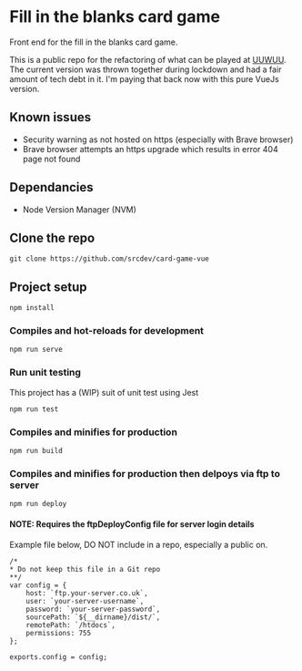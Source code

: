 # Fill in the blanks card game
Front end for the fill in the blanks card game.

This is a public repo for the refactoring of what can be played at [UUWUU](http://uuwuu.co.uk).
The current version was thrown together during lockdown and had a fair amount of tech debt in it. I'm paying that back now with this pure VueJs version.

## Known issues
* Security warning as not hosted on https (especially with Brave browser)
* Brave browser attempts an https upgrade which results in error 404 page not found

## Dependancies
* Node Version Manager (NVM)

## Clone the repo
```
git clone https://github.com/srcdev/card-game-vue
```

## Project setup
```
npm install
```

### Compiles and hot-reloads for development
```
npm run serve
```

### Run unit testing
This project has a (WIP) suit of unit test using Jest
```
npm run test
```

### Compiles and minifies for production
```
npm run build
```
### Compiles and minifies for production then delpoys via ftp to server
```
npm run deploy
```
#### NOTE: Requires the ftpDeployConfig file for server login details
Example file below, DO NOT include in a repo, especially a public on.
```
/*
* Do not keep this file in a Git repo
**/
var config = {
    host: `ftp.your-server.co.uk`,
    user: `your-server-username`,
    password: `your-server-password`,
    sourcePath: `${__dirname}/dist/`,
    remotePath: `/htdocs`,
    permissions: 755
};

exports.config = config;
```


